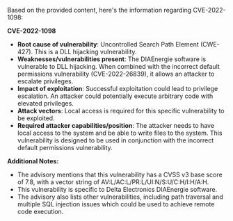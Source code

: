 Based on the provided content, here's the information regarding CVE-2022-1098:

**CVE-2022-1098**

*   **Root cause of vulnerability**: Uncontrolled Search Path Element (CWE-427). This is a DLL hijacking vulnerability.
*   **Weaknesses/vulnerabilities present**: The DIAEnergie software is vulnerable to DLL hijacking. When combined with the incorrect default permissions vulnerability (CVE-2022-26839), it allows an attacker to escalate privileges.
*   **Impact of exploitation**: Successful exploitation could lead to privilege escalation. An attacker could potentially execute arbitrary code with elevated privileges.
*   **Attack vectors**: Local access is required for this specific vulnerability to be exploited.
*   **Required attacker capabilities/position**: The attacker needs to have local access to the system and be able to write files to the system. This vulnerability is designed to be used in conjunction with the incorrect default permissions vulnerability.

**Additional Notes:**
* The advisory mentions that this vulnerability has a CVSS v3 base score of 7.8, with a vector string of AV:L/AC:L/PR:L/UI:N/S:U/C:H/I:H/A:H.
*   This vulnerability is specific to Delta Electronics DIAEnergie software.
* The advisory also lists other vulnerabilities, including path traversal and multiple SQL injection issues which could be used to achieve remote code execution.